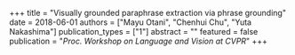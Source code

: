 +++
title = "Visually grounded paraphrase extraction via phrase grounding"
date = 2018-06-01
authors = ["Mayu Otani", "Chenhui Chu", "Yuta Nakashima"]
publication_types = ["1"]
abstract = ""
featured = false
publication = "*Proc. Workshop on Language and Vision at CVPR*"
+++

